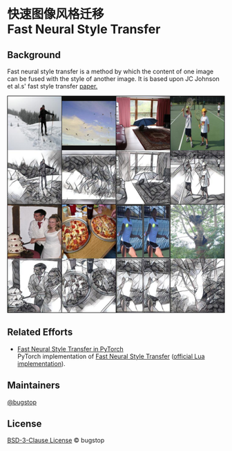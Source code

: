 # 快速图像风格迁移<br>Fast Neural Style Transfer

## Background

Fast neural style transfer is a method by which the content of one image can be fused with the style of another image. It is based upon JC Johnson et al.s' fast style transfer [paper.](./NST/NeuralNetworks/_paper)

![](./NST/NeuralNetworks/images/outputs/line_geometry-training/20000.jpg)

## Related Efforts

- [Fast Neural Style Transfer in PyTorch](https://github.com/eriklindernoren/Fast-Neural-Style-Transfer)  
PyTorch implementation of [Fast Neural Style Transfer](https://cs.stanford.edu/people/jcjohns/eccv16/) ([official Lua implementation](https://github.com/jcjohnson/fast-neural-style)).

## Maintainers

[@bugstop](https://github.com/bugstop)

## License

[BSD-3-Clause License](LICENSE) © bugstop